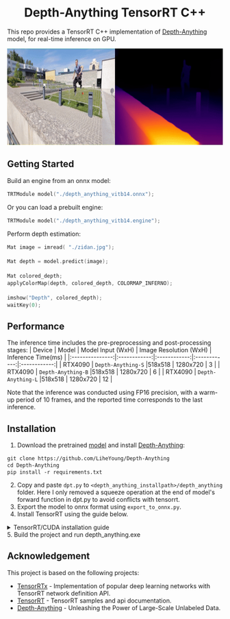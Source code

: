 
<h1 align="center"><span>Depth-Anything TensorRT C++</span></h1>

This repo provides a TensorRT C++ implementation of [Depth-Anything](https://github.com/LiheYoung/Depth-Anything) model, for real-time inference on GPU.

<p align="center" margin: 0 auto;>
  <img src="assets/parkour_merged.gif" height="225px" width="800px" />
</p>

## Getting Started

Build an engine from an onnx model:
```cpp
TRTModule model("./depth_anything_vitb14.onnx");  
```

Or you can load a prebuilt engine:
```cpp
TRTModule model("./depth_anything_vitb14.engine"); 
```

Perform depth estimation:
```cpp
Mat image = imread( "./zidan.jpg");

Mat depth = model.predict(image);

Mat colored_depth;
applyColorMap(depth, colored_depth, COLORMAP_INFERNO);

imshow("Depth", colored_depth);
waitKey(0);
```

## Performance
The inference time includes the pre-preprocessing and post-processing stages:
| Device          | Model | Model Input (WxH) |  Image Resolution (WxH)     | Inference Time(ms) |
|:---------------:|:------------:|:------------:|:------------:|:------------:|
| RTX4090        | `Depth-Anything-S`  |518x518  |  1280x720    | 3     |
| RTX4090        | `Depth-Anything-B`  |518x518  |  1280x720    | 6     |
| RTX4090        | `Depth-Anything-L`  |518x518  |  1280x720    | 12     |

Note that the inference was conducted using FP16 precision, with a warm-up period of 10 frames, and the reported time corresponds to the last inference.

## Installation 

1. Download the pretrained [model](https://huggingface.co/spaces/LiheYoung/Depth-Anything/tree/main/checkpoints) and install [Depth-Anything](https://github.com/LiheYoung/Depth-Anything):
```
git clone https://github.com/LiheYoung/Depth-Anything
cd Depth-Anything
pip install -r requirements.txt
```
2. Copy and paste `dpt.py` to `<depth_anything_installpath>/depth_anything` folder. Here I only removed a squeeze operation at the end of model's forward function in dpt.py to avoid conflicts with tensorrt.
3. Export the model to onnx format using `export_to_onnx.py`. 
4. Install TensorRT using the guide below.
  <details>
  <summary>TensorRT/CUDA installation guide</summary>
  
  1. Download the [TensorRT](https://developer.nvidia.com/tensorrt) zip file that matches the Windows version you are using.
  2. Choose where you want to install TensorRT. The zip file will install everything into a subdirectory called `TensorRT-8.x.x.x`. This new subdirectory will be referred to as `<installpath>` in the steps below.
  3. Unzip the `TensorRT-8.x.x.x.Windows10.x86_64.cuda-x.x.zip` file to the location that you chose. Where:
    - `8.x.x.x` is your TensorRT version
    - `cuda-x.x` is CUDA version `11.6`, `11.8` or `12.0`
  4. Add the TensorRT library files to your system `PATH`. To do so, copy the DLL files from `<installpath>/lib` to your CUDA installation directory, for example, `C:\Program Files\NVIDIA GPU Computing Toolkit\CUDA\vX.Y\bin`, where `vX.Y` is your CUDA version. The CUDA installer should have already added the CUDA path to your system PATH.
  5. Ensure that the following is present in your Visual Studio Solution project properties:
    - `<installpath>/lib` has been added to your PATH variable and is present under **VC++ Directories > Executable Directories**.
    - `<installpath>/include` is present under **C/C++ > General > Additional Directories**.
    - nvinfer.lib and any other LIB files that your project requires are present under **Linker > Input > Additional Dependencies**.
   6. Download and install any recent [OpenCV](https://opencv.org/releases/) for Windows.
   </details>
5. Build the project and run depth_anything.exe
  
## Acknowledgement
This project is based on the following projects:
- [TensorRTx](https://github.com/wang-xinyu/tensorrtx) - Implementation of popular deep learning networks with TensorRT network definition API.
- [TensorRT](https://github.com/NVIDIA/TensorRT/tree/release/8.6/samples) - TensorRT samples and api documentation.
- [Depth-Anything](https://github.com/LiheYoung/Depth-Anything) - Unleashing the Power of Large-Scale Unlabeled Data.
